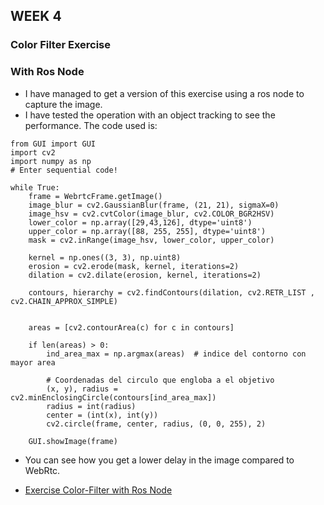 ## WEEK 4

### Color Filter Exercise


### With Ros Node
- I have managed to get a version of this exercise using a ros node to capture the image.  
- I have tested the operation with an object tracking to see the performance. The code used is:
~~~
from GUI import GUI
import cv2
import numpy as np
# Enter sequential code!

while True:
    frame = WebrtcFrame.getImage()
    image_blur = cv2.GaussianBlur(frame, (21, 21), sigmaX=0)
    image_hsv = cv2.cvtColor(image_blur, cv2.COLOR_BGR2HSV)
    lower_color = np.array([29,43,126], dtype='uint8')
    upper_color = np.array([88, 255, 255], dtype='uint8')
    mask = cv2.inRange(image_hsv, lower_color, upper_color)
    
    kernel = np.ones((3, 3), np.uint8)
    erosion = cv2.erode(mask, kernel, iterations=2)
    dilation = cv2.dilate(erosion, kernel, iterations=2)

    contours, hierarchy = cv2.findContours(dilation, cv2.RETR_LIST , cv2.CHAIN_APPROX_SIMPLE)


    areas = [cv2.contourArea(c) for c in contours]
    
    if len(areas) > 0:
        ind_area_max = np.argmax(areas)  # indice del contorno con mayor area
    
        # Coordenadas del circulo que engloba a el objetivo
        (x, y), radius = cv2.minEnclosingCircle(contours[ind_area_max])
        radius = int(radius)
        center = (int(x), int(y))
        cv2.circle(frame, center, radius, (0, 0, 255), 2)

    GUI.showImage(frame)
~~~  
    
- You can see how you get a lower delay in the image compared to WebRtc.   

- [Exercise Color-Filter with Ros Node](https://youtu.be/S-NlXY7BSaA)



